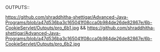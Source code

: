 OUTPUTS::

https://github.com/shraddhitha-shettigar/Advanced-Java-Programs/blob/a47d536ba3c165041f08cca0b984de26de82867e/6b-CookieServlet/Outputs/pro_6b1.jpg && https://github.com/shraddhitha-shettigar/Advanced-Java-Programs/blob/a47d536ba3c165041f08cca0b984de26de82867e/6b-CookieServlet/Outputs/pro_6b2.jpg

